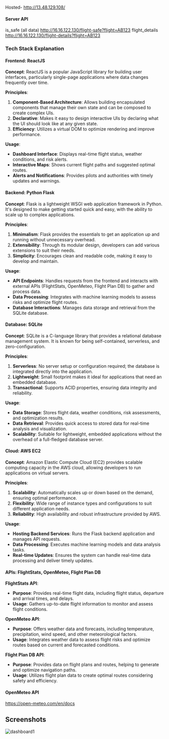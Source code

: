 Hosted- http://13.48.129.108/
#### Server API
is_safe (all data)
http://16.16.122.130/flight-safe?flight=AB123
flight_details
http://16.16.122.130/flight-details?flight=AB123

### Tech Stack Explanation

#### Frontend: ReactJS

**Concept**: ReactJS is a popular JavaScript library for building user interfaces, particularly single-page applications where data changes frequently over time.

**Principles**:
1. **Component-Based Architecture**: Allows building encapsulated components that manage their own state and can be composed to create complex UIs.
2. **Declarative**: Makes it easy to design interactive UIs by declaring what the UI should look like at any given state.
3. **Efficiency**: Utilizes a virtual DOM to optimize rendering and improve performance.

**Usage**:
- **Dashboard Interface**: Displays real-time flight status, weather conditions, and risk alerts.
- **Interactive Maps**: Shows current flight paths and suggested optimal routes.
- **Alerts and Notifications**: Provides pilots and authorities with timely updates and warnings.

#### Backend: Python Flask

**Concept**: Flask is a lightweight WSGI web application framework in Python. It's designed to make getting started quick and easy, with the ability to scale up to complex applications.

**Principles**:
1. **Minimalism**: Flask provides the essentials to get an application up and running without unnecessary overhead.
2. **Extensibility**: Through its modular design, developers can add various extensions to suit their needs.
3. **Simplicity**: Encourages clean and readable code, making it easy to develop and maintain.

**Usage**:
- **API Endpoints**: Handles requests from the frontend and interacts with external APIs (FlightStats, OpenMeteo, Flight Plan DB) to gather and process data.
- **Data Processing**: Integrates with machine learning models to assess risks and optimize flight routes.
- **Database Interactions**: Manages data storage and retrieval from the SQLite database.

#### Database: SQLite

**Concept**: SQLite is a C-language library that provides a relational database management system. It is known for being self-contained, serverless, and zero-configuration.

**Principles**:
1. **Serverless**: No server setup or configuration required; the database is integrated directly into the application.
2. **Lightweight**: Small footprint makes it ideal for applications that need an embedded database.
3. **Transactional**: Supports ACID properties, ensuring data integrity and reliability.

**Usage**:
- **Data Storage**: Stores flight data, weather conditions, risk assessments, and optimization results.
- **Data Retrieval**: Provides quick access to stored data for real-time analysis and visualization.
- **Scalability**: Suitable for lightweight, embedded applications without the overhead of a full-fledged database server.

#### Cloud: AWS EC2

**Concept**: Amazon Elastic Compute Cloud (EC2) provides scalable computing capacity in the AWS cloud, allowing developers to run applications on virtual servers.

**Principles**:
1. **Scalability**: Automatically scales up or down based on the demand, ensuring optimal performance.
2. **Flexibility**: Wide range of instance types and configurations to suit different application needs.
3. **Reliability**: High availability and robust infrastructure provided by AWS.

**Usage**:
- **Hosting Backend Services**: Runs the Flask backend application and manages API requests.
- **Data Processing**: Executes machine learning models and data analysis tasks.
- **Real-time Updates**: Ensures the system can handle real-time data processing and deliver timely updates.

#### APIs: FlightStats, OpenMeteo, Flight Plan DB

**FlightStats API**:
- **Purpose**: Provides real-time flight data, including flight status, departure and arrival times, and delays.
- **Usage**: Gathers up-to-date flight information to monitor and assess flight conditions.

**OpenMeteo API**:
- **Purpose**: Offers weather data and forecasts, including temperature, precipitation, wind speed, and other meteorological factors.
- **Usage**: Integrates weather data to assess flight risks and optimize routes based on current and forecasted conditions.

**Flight Plan DB API**:
- **Purpose**: Provides data on flight plans and routes, helping to generate and optimize navigation paths.
- **Usage**: Utilizes flight plan data to create optimal routes considering safety and efficiency.



#### OpenMeteo API

https://open-meteo.com/en/docs

## Screenshots
![dashboard1](https://github.com/gsm005/flightops/assets/118417410/093baa12-9216-4c22-bd34-80dccf8387d7)
